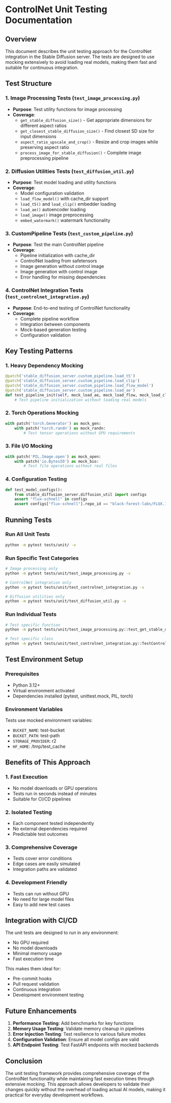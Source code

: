 # ControlNet Unit Testing Documentation

## Overview
This document describes the unit testing approach for the ControlNet integration in the Stable Diffusion server. The tests are designed to use mocking extensively to avoid loading real models, making them fast and suitable for continuous integration.

## Test Structure

### 1. Image Processing Tests (`test_image_processing.py`)
- **Purpose**: Test utility functions for image processing
- **Coverage**: 
  - `get_stable_diffusion_size()` - Get appropriate dimensions for different aspect ratios
  - `get_closest_stable_diffusion_size()` - Find closest SD size for input dimensions
  - `aspect_ratio_upscale_and_crop()` - Resize and crop images while preserving aspect ratio
  - `process_image_for_stable_diffusion()` - Complete image preprocessing pipeline

### 2. Diffusion Utilities Tests (`test_diffusion_util.py`)
- **Purpose**: Test model loading and utility functions
- **Coverage**:
  - Model configuration validation
  - `load_flow_model()` with cache_dir support
  - `load_t5()` and `load_clip()` embedder loading
  - `load_ae()` autoencoder loading
  - `load_image()` image preprocessing
  - `embed_watermark()` watermark functionality

### 3. CustomPipeline Tests (`test_custom_pipeline.py`)
- **Purpose**: Test the main ControlNet pipeline
- **Coverage**:
  - Pipeline initialization with cache_dir
  - ControlNet loading from safetensors
  - Image generation without control image
  - Image generation with control image
  - Error handling for missing dependencies

### 4. ControlNet Integration Tests (`test_controlnet_integration.py`)
- **Purpose**: End-to-end testing of ControlNet functionality
- **Coverage**:
  - Complete pipeline workflow
  - Integration between components
  - Mock-based generation testing
  - Configuration validation

## Key Testing Patterns

### 1. Heavy Dependency Mocking
```python
@patch('stable_diffusion_server.custom_pipeline.load_t5')
@patch('stable_diffusion_server.custom_pipeline.load_clip')
@patch('stable_diffusion_server.custom_pipeline.load_flow_model')
@patch('stable_diffusion_server.custom_pipeline.load_ae')
def test_pipeline_init(self, mock_load_ae, mock_load_flow, mock_load_clip, mock_load_t5):
    # Test pipeline initialization without loading real models
```

### 2. Torch Operations Mocking
```python
with patch('torch.Generator') as mock_gen:
    with patch('torch.randn') as mock_randn:
        # Test tensor operations without GPU requirements
```

### 3. File I/O Mocking
```python
with patch('PIL.Image.open') as mock_open:
    with patch('io.BytesIO') as mock_bio:
        # Test file operations without real files
```

### 4. Configuration Testing
```python
def test_model_configs():
    from stable_diffusion_server.diffusion_util import configs
    assert "flux-schnell" in configs
    assert configs["flux-schnell"].repo_id == "black-forest-labs/FLUX.1-schnell"
```

## Running Tests

### Run All Unit Tests
```bash
python -m pytest tests/unit/ -v
```

### Run Specific Test Categories
```bash
# Image processing only
python -m pytest tests/unit/test_image_processing.py -v

# ControlNet integration only
python -m pytest tests/unit/test_controlnet_integration.py -v

# Diffusion utilities only
python -m pytest tests/unit/test_diffusion_util.py -v
```

### Run Individual Tests
```bash
# Test specific function
python -m pytest tests/unit/test_image_processing.py::test_get_stable_diffusion_size -v

# Test specific class
python -m pytest tests/unit/test_controlnet_integration.py::TestControlNetIntegration -v
```

## Test Environment Setup

### Prerequisites
- Python 3.12+
- Virtual environment activated
- Dependencies installed (pytest, unittest.mock, PIL, torch)

### Environment Variables
Tests use mocked environment variables:
- `BUCKET_NAME`: test-bucket
- `BUCKET_PATH`: test-path  
- `STORAGE_PROVIDER`: r2
- `HF_HOME`: /tmp/test_cache

## Benefits of This Approach

### 1. **Fast Execution**
- No model downloads or GPU operations
- Tests run in seconds instead of minutes
- Suitable for CI/CD pipelines

### 2. **Isolated Testing**
- Each component tested independently
- No external dependencies required
- Predictable test outcomes

### 3. **Comprehensive Coverage**
- Tests cover error conditions
- Edge cases are easily simulated
- Integration paths are validated

### 4. **Development Friendly**
- Tests can run without GPU
- No need for large model files
- Easy to add new test cases

## Integration with CI/CD

The unit tests are designed to run in any environment:
- No GPU required
- No model downloads
- Minimal memory usage
- Fast execution time

This makes them ideal for:
- Pre-commit hooks
- Pull request validation
- Continuous integration
- Development environment testing

## Future Enhancements

1. **Performance Testing**: Add benchmarks for key functions
2. **Memory Usage Testing**: Validate memory cleanup in pipelines
3. **Error Injection Testing**: Test resilience to various failure modes
4. **Configuration Validation**: Ensure all model configs are valid
5. **API Endpoint Testing**: Test FastAPI endpoints with mocked backends

## Conclusion

The unit testing framework provides comprehensive coverage of the ControlNet functionality while maintaining fast execution times through extensive mocking. This approach allows developers to validate their changes quickly without the overhead of loading actual AI models, making it practical for everyday development workflows.
